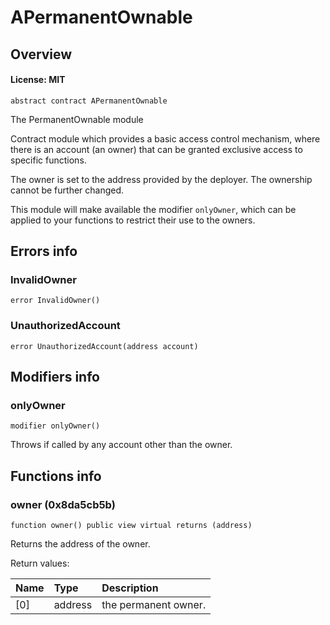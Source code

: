 # APermanentOwnable

## Overview

#### License: MIT

```solidity
abstract contract APermanentOwnable
```

The PermanentOwnable module

Contract module which provides a basic access control mechanism, where there is
an account (an owner) that can be granted exclusive access to specific functions.

The owner is set to the address provided by the deployer. The ownership cannot be further changed.

This module will make available the modifier `onlyOwner`, which can be applied
to your functions to restrict their use to the owners.
## Errors info

### InvalidOwner

```solidity
error InvalidOwner()
```


### UnauthorizedAccount

```solidity
error UnauthorizedAccount(address account)
```


## Modifiers info

### onlyOwner

```solidity
modifier onlyOwner()
```

Throws if called by any account other than the owner.
## Functions info

### owner (0x8da5cb5b)

```solidity
function owner() public view virtual returns (address)
```

Returns the address of the owner.


Return values:

| Name | Type    | Description          |
| :--- | :------ | :------------------- |
| [0]  | address | the permanent owner. |
